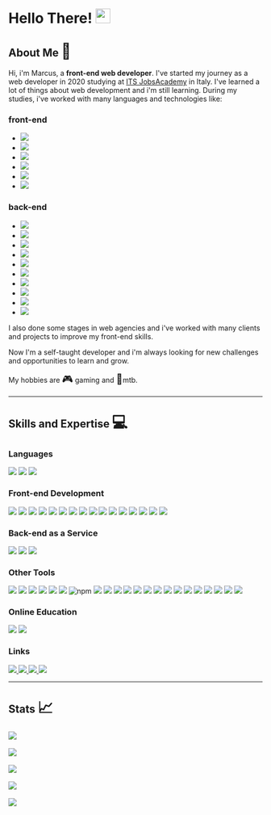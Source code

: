 <!-- 1. Introduction
Begin your README.md by introducing yourself and providing some background information. Mention your name, your experience as a front-end developer, and any relevant projects you have worked on. -->
<h1>Hello There! <img
        src="https://camo.githubusercontent.com/e8e7b06ecf583bc040eb60e44eb5b8e0ecc5421320a92929ce21522dbc34c891/68747470733a2f2f6d656469612e67697068792e636f6d2f6d656469612f6876524a434c467a6361737252346961377a2f67697068792e676966"
        height='29'></h1>

<h2>About Me <span style='font-size:30px;'>&#128064;</span></h2>

<p>
    Hi, i'm Marcus, a <strong>front-end web developer</strong>. I've started my journey as a web developer in 2020
    studying at <a href="https://jac-its.it/corso/web-development/" target="_blank">ITS JobsAcademy</a> in Italy. I've
    learned a lot of
    things about web development and i'm still learning.
    During my studies, i've worked with many languages and technologies like:
<h3>front-end</h3>
<ul>
    <li><img src="https://img.shields.io/badge/HTML5-E34F26?style=for-the-badge&logo=html5&logoColor=white"></li>
    <li><img src="https://img.shields.io/badge/CSS3-1572B6?style=for-the-badge&logo=css3&logoColor=white"></li>
    <li><img src="https://img.shields.io/badge/JavaScript-323330?style=for-the-badge&logo=javascript&logoColor=F7DF1E">
    </li>
    <li><img src="https://img.shields.io/badge/Bootstrap-563D7C?style=for-the-badge&logo=bootstrap&logoColor=white">
    </li>
    <li><img src="https://img.shields.io/badge/React-20232A?style=for-the-badge&logo=react&logoColor=61DAFB"></li>
    <li><img src="https://img.shields.io/badge/Material%20UI-007FFF?style=for-the-badge&logo=mui&logoColor=white"></li>
</ul>
<h3>back-end</h3>
<ul>
    <li><img
            src="https://img.shields.io/badge/apache_maven-C71A36?style=for-the-badge&logo=apachemaven&logoColor=white">
    </li>
    <li><img src="https://img.shields.io/badge/Python-FFD43B?style=for-the-badge&logo=python&logoColor=blue"></li>
    <li><img src="https://img.shields.io/badge/fastapi-109989?style=for-the-badge&logo=FASTAPI&logoColor=white"></li>
    <li><img src="https://img.shields.io/badge/PHP-777BB4?style=for-the-badge&logo=php&logoColor=white"></li>
    <li><img src="https://img.shields.io/badge/MySQL-005C84?style=for-the-badge&logo=mysql&logoColor=white"></li>
    <li><img src="https://img.shields.io/badge/Sequelize-52B0E7?style=for-the-badge&logo=Sequelize&logoColor=white">
    </li>
    <li><img src="https://img.shields.io/badge/Node.js-339933?style=for-the-badge&logo=nodedotjs&logoColor=white"></li>
    <li><img src="https://img.shields.io/badge/Express.js-000000?style=for-the-badge&logo=express&logoColor=white"></li>
    <li><img src="https://img.shields.io/badge/MongoDB-4EA94B?style=for-the-badge&logo=mongodb&logoColor=white"></li>
    <li><img src="https://img.shields.io/badge/Docker-2CA5E0?style=for-the-badge&logo=docker&logoColor=white"></li>
</ul>

I also done some stages in web agencies and i've worked with many clients and projects to improve my front-end skills.
</p>

<p>
    Now I'm a self-taught developer and i'm always looking for new challenges and opportunities to learn and grow.
</p>

<p>My hobbies are <span style='font-size:20px;'>&#127918;</span> gaming and <span
        style='font-size:20px;'>&#128692;</span>mtb.</p>

<hr>
<!-- 2. Skills and Expertise
In this section, highlight your technical skills and expertise. You can include programming languages, frameworks, libraries, and tools that you are proficient in. Be specific and give examples of how you have used your skills in real-world projects. -->
<h2>Skills and Expertise <span style='font-size:30px;'>&#128187;</span></h2>

<h3>Languages</h3>
<p>
    <img src="https://img.shields.io/badge/JavaScript-323330?style=for-the-badge&logo=javascript&logoColor=F7DF1E">
    <img src="https://img.shields.io/badge/Node.js-339933?style=for-the-badge&logo=nodedotjs&logoColor=white">
    <img src="https://img.shields.io/badge/Express.js-000000?style=for-the-badge&logo=express&logoColor=white">
</p>

<h3>Front-end Development</h3>
<p>
    <img src="https://img.shields.io/badge/Angular-DD0031?style=for-the-badge&logo=angular&logoColor=white">
    <img src="https://img.shields.io/badge/Bootstrap-563D7C?style=for-the-badge&logo=bootstrap&logoColor=white">
    <img
        src="https://img.shields.io/badge/material%20design-757575?style=for-the-badge&logo=material%20design&logoColor=white">
    <img src="https://img.shields.io/badge/Material%20UI-007FFF?style=for-the-badge&logo=mui&logoColor=white">
    <img src="https://img.shields.io/badge/React-20232A?style=for-the-badge&logo=react&logoColor=61DAFB">
    <img src="https://img.shields.io/badge/React_Router-CA4245?style=for-the-badge&logo=react-router&logoColor=white">
    <img src="https://img.shields.io/badge/Redux-593D88?style=for-the-badge&logo=redux&logoColor=white">
    <img
        src="https://img.shields.io/badge/styled--components-DB7093?style=for-the-badge&logo=styled-components&logoColor=white">
    <img src="https://img.shields.io/badge/Tailwind_CSS-38B2AC?style=for-the-badge&logo=tailwind-css&logoColor=white">
    <img src="https://img.shields.io/badge/ThreeJs-black?style=for-the-badge&logo=three.js&logoColor=white">
    <img src="https://img.shields.io/badge/Vite-B73BFE?style=for-the-badge&logo=vite&logoColor=FFD62E">
    <img src="https://img.shields.io/badge/CSS3-1572B6?style=for-the-badge&logo=css3&logoColor=white">
    <img src="https://img.shields.io/badge/HTML5-E34F26?style=for-the-badge&logo=html5&logoColor=white">
    <img src="https://img.shields.io/badge/JavaScript-323330?style=for-the-badge&logo=javascript&logoColor=F7DF1E">
    <img src="https://img.shields.io/badge/json-5E5C5C?style=for-the-badge&logo=json&logoColor=white">
    <img src="https://img.shields.io/badge/TypeScript-007ACC?style=for-the-badge&logo=typescript&logoColor=white">
</p>

<h3>Back-end as a Service</h3>
<p>
    <img src="https://img.shields.io/badge/Amazon_AWS-FF9900?style=for-the-badge&logo=amazonaws&logoColor=white">
    <img src="https://img.shields.io/badge/firebase-ffca28?style=for-the-badge&logo=firebase&logoColor=black">
    <img src="https://img.shields.io/badge/Vercel-000000?style=for-the-badge&logo=vercel&logoColor=white">
</p>

<h3>Other Tools</h3>
<p>
    <img src="https://img.shields.io/badge/Adobe%20XD-470137?style=for-the-badge&logo=Adobe%20XD&logoColor=#FF61F6">
    <img src="https://img.shields.io/badge/Canva-%2300C4CC.svg?&style=for-the-badge&logo=Canva&logoColor=white">
    <img src="https://img.shields.io/badge/Figma-F24E1E?style=for-the-badge&logo=figma&logoColor=white">
    <img src="https://img.shields.io/badge/Babel-F9DC3E?style=for-the-badge&logo=babel&logoColor=white">
    <img src="https://img.shields.io/badge/Font_Awesome-339AF0?style=for-the-badge&logo=fontawesome&logoColor=white">
    <img src="https://img.shields.io/badge/JWT-000000?style=for-the-badge&logo=JSON%20web%20tokens&logoColor=white">
    <img src="https://img.shields.io/badge/npm-CB3837?style=for-the-badge&logo=npm&logoColor=white
" alt="npm">
    <img src="https://img.shields.io/badge/Postman-FF6C37?style=for-the-badge&logo=Postman&logoColor=white">
    <img src="https://img.shields.io/badge/pypi-3775A9?style=for-the-badge&logo=pypi&logoColor=white">
    <img src="https://img.shields.io/badge/Swagger-85EA2D?style=for-the-badge&logo=Swagger&logoColor=white">
    <img src="https://img.shields.io/badge/Webpack-8DD6F9?style=for-the-badge&logo=Webpack&logoColor=white">
    <img
        src="https://img.shields.io/badge/VSCode-0078D4?style=for-the-badge&logo=visual%20studio%20code&logoColor=white">
    <img src="https://img.shields.io/badge/eslint-3A33D1?style=for-the-badge&logo=eslint&logoColor=white">
    <img src="https://img.shields.io/badge/prettier-1A2C34?style=for-the-badge&logo=prettier&logoColor=F7BA3E">
    <img
        src="https://img.shields.io/badge/Microsoft_Excel-217346?style=for-the-badge&logo=microsoft-excel&logoColor=white">
    <img
        src="https://img.shields.io/badge/Microsoft_Word-2B579A?style=for-the-badge&logo=microsoft-word&logoColor=white">
    <img src="https://img.shields.io/badge/Miro-F7C922?style=for-the-badge&logo=Miro&logoColor=050036">
    <img src="https://img.shields.io/badge/Trello-0052CC?style=for-the-badge&logo=trello&logoColor=white">
    <img src="https://img.shields.io/badge/GIT-E44C30?style=for-the-badge&logo=git&logoColor=white">
    <img src="https://img.shields.io/badge/powershell-5391FE?style=for-the-badge&logo=powershell&logoColor=white">
    <img src="https://img.shields.io/badge/VirtualBox-21416b?style=for-the-badge&logo=VirtualBox&logoColor=white">
    <img src="https://img.shields.io/badge/Jenkins-D24939?style=for-the-badge&logo=Jenkins&logoColor=white">
</p>

<h3>Online Education</h3>
<p>
    <img src="https://img.shields.io/badge/freecodecamp-27273D?style=for-the-badge&logo=freecodecamp&logoColor=white">
    <img src="https://img.shields.io/badge/MDN_Web_Docs-black?style=for-the-badge&logo=mdnwebdocs&logoColor=white">

</p>

<h3>Links</h3>
<p>
    <a href="mailto:gigliomarcus9@gmail.com" rel="nofollow">
        <img src="https://img.shields.io/badge/Gmail-D14836?style=for-the-badge&logo=gmail&logoColor=white">
    </a>
    <a href="https://github.com/Marcus-Giglio" target="_blank">
        <img src="https://img.shields.io/badge/GitHub-100000?style=for-the-badge&logo=github&logoColor=white">
    </a>
    <a href="https://www.linkedin.com/in/marcus-g-514b51175/" target="_blank">
        <img src="https://img.shields.io/badge/LinkedIn-0077B5?style=for-the-badge&logo=linkedin&logoColor=white">
    </a>
    <a href="https://profile.indeed.com/?hl=it_IT&co=IT&from=gnav-menu-homepage" target="_blank">
        <img src="https://img.shields.io/badge/Indeed-003A9B?style=for-the-badge&logo=Indeed&logoColor=white">
    </a>
</p>

<hr>

<h2>Stats <span style='font-size:30px;'>&#128200;</span></h2>
<div>
    <img src="https://github-readme-activity-graph.cyclic.app/graph?username=Marcus-Giglio&theme=react-dark">
</div>
<br>
<div>
    <img
        src="https://github-profile-summary-cards.vercel.app/api/cards/profile-details?username=Marcus-Giglio&theme=2077">
</div>
<br>
<div>
    <img src="https://github-readme-stats-git-masterrstaa-rickstaa.vercel.app/api?username=Marcus-Giglio&theme=radical">
</div>
<br>
<!-- <div>
    <img src="https://github-readme-stats.vercel.app/api/top-langs/?username=Marcus-Giglio&theme=radical">
</div>
<br> -->
<div>
    <img src="https://github-readme-streak-stats.herokuapp.com/?user=Marcus-Giglio&theme=radical">
</div>
<br>
<div>
    <img src="https://github-profile-trophy.vercel.app/?username=Marcus-Giglio&theme=radical">
</div>
